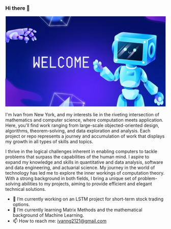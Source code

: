 ### Hi there 👋

![Background](https://github.com/ivng8/image_library/blob/main/Blue%20Futuristic%20Illustrative%20Artificial%20Intelligence%20Project%20Presentation.png)

I'm Ivan from New York, and my interests lie in the riveting intersection of mathematics and computer science, where computation meets application. Here, you'll find work ranging from large-scale objected-oriented design, algorithms, theorem-solving, and data exploration and analysis. Each project or repo represents a journey and accumulation of work that displays my growth in all types of skills and topics.

I thrive in the logical challenges inherent in enabling computers to tackle problems that surpass the capabilities of the human mind. I aspire to expand my knowledge and skills in quantitative and data analysis, software and data engineering, and actuarial science. My journey in the world of technology has led me to explore the inner workings of computation theory. With a strong background in both fields, I bring a unique set of problem-solving abilities to my projects, aiming to provide efficient and elegant technical solutions.

- 🔭 I’m currently working on an LSTM project for short-term stock trading options.
- 🌱 I’m currently learning Matrix Methods and the mathematical background of Machine Learning.
- 📫 How to reach me: ivanng2121@gmail.com 
